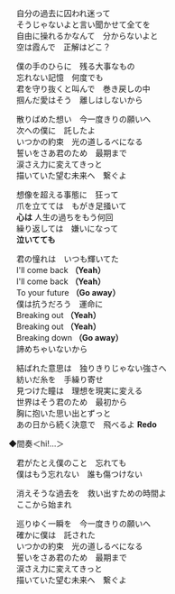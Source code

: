 　自分の過去に囚われ迷って  
　そうじゃないよと言い聞かせて全てを  
　自由に操れるかなんて　分からないよと  
　空は霞んで　正解はどこ？

　僕の手のひらに　残る大事なもの  
　忘れない記憶　何度でも  
　君を守り抜くと叫んで　巻き戻しの中  
　掴んだ愛はそう　離しはしないから

　散りばめた想い　今一度きりの願いへ  
　次への僕に　託したよ  
　いつかの約束　光の道しるべになる  
　誓いをさあ君のため　最期まで  
　涙さえ力に変えてきっと  
　描いていた望む未来へ　繋ぐよ

　想像を超える事態に　狂って  
　爪を立てては　もがき足掻いて  
　**心は** 人生の過ちをもう何回  
　繰り返しては　嫌いになって  
　**泣いてても**

　君の憧れは　いつも輝いてた  
　I'll come back **（Yeah）**  
　I'll come back **（Yeah）**  
　To your future **（Go away）**  
　僕は抗うだろう　運命に  
　Breaking out **（Yeah）**  
　Breaking out **（Yeah）**  
　Breaking down **（Go away）**  
　諦めちゃいないから

　結ばれた意思は　独りきりじゃない強さへ  
　紡いだ糸を　手繰り寄せ  
　見つけた瞳は　理想を現実に変える  
　世界はそう君のため　最初から  
　胸に抱いた思い出とずっと  
　あの日から続く決意で　飛べるよ **Redo**

◆間奏＜hi!…＞

　君がたとえ僕のこと　忘れても  
　僕はもう忘れない　誰も傷つけない

　消えそうな過去を　救い出すための時間よ  
　ここから始まれ

　巡りゆく一瞬を　今一度きりの願いへ  
　確かに僕は　託された  
　いつかの約束　光の道しるべになる  
　誓いをさあ君のため　最期まで  
　涙さえ力に変えてきっと  
　描いていた望む未来へ　繋ぐよ
